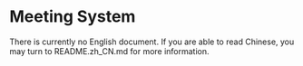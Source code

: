# Meeting System

There is currently no English document. If you are able to read Chinese, you may turn to README.zh_CN.md for more information.